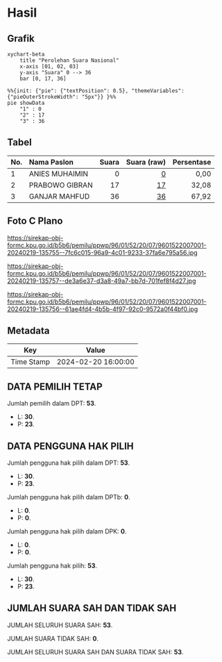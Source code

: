 # Hasil

## Grafik

```mermaid
xychart-beta
    title "Perolehan Suara Nasional"
    x-axis [01, 02, 03]
    y-axis "Suara" 0 --> 36
    bar [0, 17, 36]
```

```mermaid
%%{init: {"pie": {"textPosition": 0.5}, "themeVariables": {"pieOuterStrokeWidth": "5px"}} }%%
pie showData
    "1" : 0
    "2" : 17
    "3" : 36
```

## Tabel

| No. | Nama Paslon    | Suara | Suara (raw) | Persentase |
|:--- |:-------------- | -----:| -----------:| ----------:|
| 1   | ANIES MUHAIMIN | 0     | [0][p-1]    | 0,00       |
| 2   | PRABOWO GIBRAN | 17    | [17][p-2]   | 32,08      |
| 3   | GANJAR MAHFUD  | 36    | [36][p-3]   | 67,92      |


[p-1]: https://github.com/gigit-pemilu/pemilu-2024/blob/main/pilpres/hitung-suara/sub/96-papua-barat-daya/sub/01-sorong/sub/52-hobard/sub/2007-dais/sub/001-tps/sub/paslon-1.txt
[p-2]: https://github.com/gigit-pemilu/pemilu-2024/blob/main/pilpres/hitung-suara/sub/96-papua-barat-daya/sub/01-sorong/sub/52-hobard/sub/2007-dais/sub/001-tps/sub/paslon-2.txt
[p-3]: https://github.com/gigit-pemilu/pemilu-2024/blob/main/pilpres/hitung-suara/sub/96-papua-barat-daya/sub/01-sorong/sub/52-hobard/sub/2007-dais/sub/001-tps/sub/paslon-3.txt

## Foto C Plano

https://sirekap-obj-formc.kpu.go.id/b5b6/pemilu/ppwp/96/01/52/20/07/9601522007001-20240219-135755--7fc6c015-96a9-4c01-9233-37fa6e795a56.jpg

https://sirekap-obj-formc.kpu.go.id/b5b6/pemilu/ppwp/96/01/52/20/07/9601522007001-20240219-135757--de3a6e37-d3a8-49a7-bb7d-701fef8f4d27.jpg

https://sirekap-obj-formc.kpu.go.id/b5b6/pemilu/ppwp/96/01/52/20/07/9601522007001-20240219-135756--61ae4fd4-4b5b-4f97-92c0-9572a0f44bf0.jpg


## Metadata

| Key        | Value               |
| ---------- | ------------------- |
| Time Stamp | 2024-02-20 16:00:00 |


## DATA PEMILIH TETAP

Jumlah pemilih dalam DPT: **53**.
 * L: **30**.
 * P: **23**.

## DATA PENGGUNA HAK PILIH

Jumlah pengguna hak pilih dalam DPT: **53**.
 * L: **30**.
 * P: **23**.

Jumlah pengguna hak pilih dalam DPTb: **0**.
 * L: **0**.
 * P: **0**.

Jumlah pengguna hak pilih dalam DPK: **0**.
 * L: **0**.
 * P: **0**.

Jumlah pengguna hak pilih: **53**.
 * L: **30**.
 * P: **23**.

## JUMLAH SUARA SAH DAN TIDAK SAH

JUMLAH SELURUH SUARA SAH: **53**.

JUMLAH SUARA TIDAK SAH: **0**.

JUMLAH SELURUH SUARA SAH DAN SUARA TIDAK SAH: **53**.


